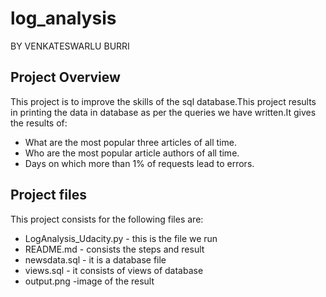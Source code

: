 # log_analysis
BY VENKATESWARLU BURRI
## Project Overview
This project is to improve the skills of the sql database.This project results in printing the data in database as per the queries we have written.It gives the results of:
- What are the most popular three articles of all time.
- Who are the most popular article authors of all time.
- Days on which more than 1% of requests lead to errors.
## Project files

This project consists for the following files are:

- LogAnalysis_Udacity.py - this is the file we run
- README.md - consists the steps and result
- newsdata.sql -  it is a database file
- views.sql - it consists of views of database
- output.png -image of the result
